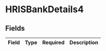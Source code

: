 # HRISBankDetails4


## Fields

| Field       | Type        | Required    | Description |
| ----------- | ----------- | ----------- | ----------- |